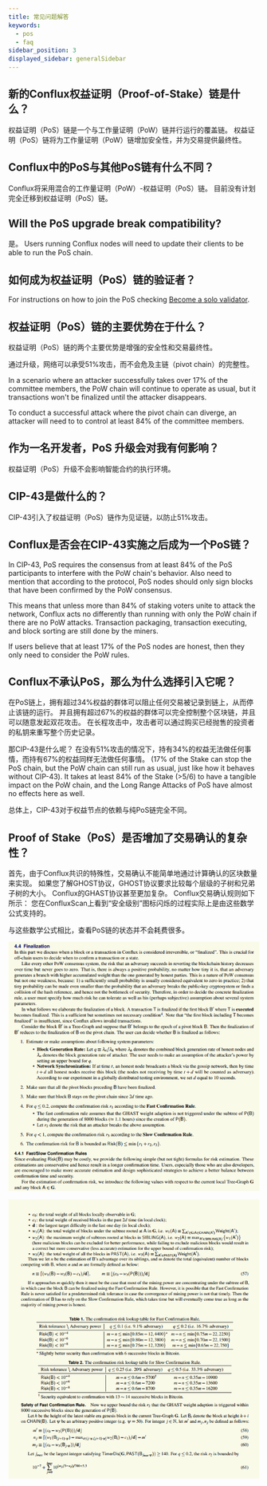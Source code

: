 ```yaml
---
title: 常见问题解答
keywords:
  - pos
  - faq
sidebar_position: 3
displayed_sidebar: generalSidebar
---
```


## 新的Conflux权益证明（Proof-of-Stake）链是什么？

权益证明（PoS）链是一个与工作量证明（PoW）链并行运行的覆盖链。 权益证明（PoS）链将为工作量证明（PoW）链增加安全性，并为交易提供最终性。

## Conflux中的PoS与其他PoS链有什么不同？

Conflux将采用混合的工作量证明（PoW）-权益证明（PoS）链。 目前没有计划完全迁移到权益证明（PoS）链。

## Will the PoS upgrade break compatibility?

是。 Users running Conflux nodes will need to update their clients to be able to run the PoS chain.

## 如何成为权益证明（PoS）链的验证者？

For instructions on how to join the PoS checking [Become a solo validator](../../../mine-stake/stake/become-a-solo-validator.md).

## 权益证明（PoS）链的主要优势在于什么？

权益证明（PoS）链的两个主要优势是增强的安全性和交易最终性。

通过升级，网络可以承受51%攻击，而不会危及主链（pivot chain）的完整性。

In a scenario where an attacker successfully takes over 17% of the committee members, the PoW chain will continue to operate as usual, but it transactions won't be finalized until the attacker disappears.

To conduct a successful attack where the pivot chain can diverge, an attacker will need to to control at least 84% of the committee members.

## 作为一名开发者，PoS 升级会对我有何影响？

权益证明（PoS）升级不会影响智能合约的执行环境。

## CIP-43是做什么的？

CIP-43引入了权益证明（PoS）链作为见证链，以防止51%攻击。

## Conflux是否会在CIP-43实施之后成为一个PoS链？

In CIP-43, PoS requires the consensus from at least 84% of the PoS participants to interfere with the PoW chain's behavior. Also need to mention that according to the protocol, PoS nodes should only sign blocks that have been confirmed by the PoW consensus.

This means that unless more than 84% of staking voters unite to attack the network, Conflux acts no differently than running with only the PoW chain if there are no PoW attacks. Transaction packaging, transaction executing, and block sorting are still done by the miners.

If users believe that at least 17% of the PoS nodes are honest, then they only need to consider the PoW rules.

## Conflux不承认PoS，那么为什么选择引入它呢？

在PoS链上，拥有超过34%权益的群体可以阻止任何交易被记录到链上，从而停止该链的运行。 并且拥有超过67%的权益的群体可以完全控制整个区块链，并且可以随意发起双花攻击。 在长程攻击中，攻击者可以通过购买已经抛售的投资者的私钥来重写整个历史记录。

那CIP-43是什么呢？ 在没有51%攻击的情况下，持有34%的权益无法做任何事情，而持有67%的权益同样无法做任何事情。 (17% of the Stake can stop the PoS chain, but the PoW chain can still run as usual, just like how it behaves without CIP-43). It takes at least 84% of the Stake (>5/6) to have a tangible impact on the PoW chain, and the Long Range Attacks of PoS have almost no effects here as well.

总体上，CIP-43对于权益节点的依赖与纯PoS链完全不同。

## Proof of Stake（PoS）是否增加了交易确认的复杂性？

首先，由于Conflux共识的特殊性，交易确认不能简单地通过计算确认的区块数量来实现。 如果您了解GHOST协议，GHOST协议要求比较每个层级的子树和兄弟子树的大小。 Conflux的GHAST协议甚至更加复杂。 Conflux交易确认规则如下所示： 您在ConfluxScan上看到“安全级别”图标闪烁的过程实际上是由这些数学公式支持的。

与这些数学公式相比，查看PoS链的状态并不会耗费很多。

![Locale Dropdown](../../img/4finalization.png)

![Locale Dropdown](../../img/5finalization.png)
